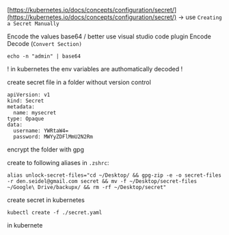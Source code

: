 [https://kubernetes.io/docs/concepts/configuration/secret/](https://kubernetes.io/docs/concepts/configuration/secret/) -&gt; use `Creating a Secret Manually`

Encode the values base64 / better use visual studio code plugin Encode Decode \(`Convert Section)`

```
echo -n "admin" | base64
```

! in kubernetes the env variables are authomatically decoded !

create secret file in a folder without version control

```
apiVersion: v1
kind: Secret
metadata:
  name: mysecret
type: Opaque
data:
  username: YWRtaW4=
  password: MWYyZDFlMmU2N2Rm
```

encrypt the folder with gpg

create to following aliases in `.zshrc`:

```
alias unlock-secret-files="cd ~/Desktop/ && gpg-zip -e -o secret-files -r den.seidel@gmail.com secret && mv -f ~/Desktop/secret-files ~/Google\ Drive/backupx/ && rm -rf ~/Desktop/secret"
```

create secret in kubernetes

```
kubectl create -f ./secret.yaml
```

in kubernete

